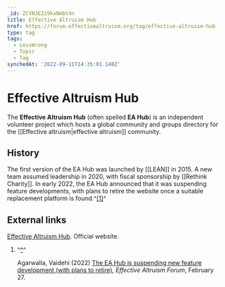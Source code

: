 ```yaml
---
_id: ZCYNJEZi9kxNmbt4n
title: Effective Altruism Hub
href: https://forum.effectivealtruism.org/tag/effective-altruism-hub
type: tag
tags:
  - LessWrong
  - Topic
  - Tag
synchedAt: '2022-09-11T14:35:01.148Z'
---
```

# Effective Altruism Hub

The **Effective Altruism Hub** (often spelled **EA Hub**) is an independent volunteer project which hosts a global community and groups directory for the [[Effective altruism|effective altruism]] community.

History
-------

The first version of the EA Hub was launched by [[LEAN]] in 2015. A new team assumed leadership in 2020, with fiscal sponsorship by [[Rethink Charity]]. In early 2022, the EA Hub announced that it was suspending feature developments, with plans to retire the website once a suitable replacement platform is found.^[\[1\]](#fndvi1egr5e8h)^

External links
--------------

[Effective Altruism Hub](https://eahub.org/). Official website.

1.  ^**[^](#fnrefdvi1egr5e8h)**^
    
    Agarwalla, Vaidehi (2022) [The EA Hub is suspending new feature development (with plans to retire)](https://forum.effectivealtruism.org/posts/FdWv7t8Pyxyxe6xnb/the-ea-hub-is-suspending-new-feature-development-with-plans), *Effective Altruism Forum*, February 27.